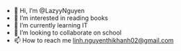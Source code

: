 - 👋 Hi, I’m @LazyyNguyen
- 👀 I’m interested in reading books
- 🌱 I’m currently learning IT
- 💞️ I’m looking to collaborate on school
- 📫 How to reach me linh.nguyenthikhanh02@gmail.com

<!---
LazyyNguyen/LazyyNguyen is a ✨ special ✨ repository because its `README.md` (this file) appears on your GitHub profile.
You can click the Preview link to take a look at your changes.
--->
